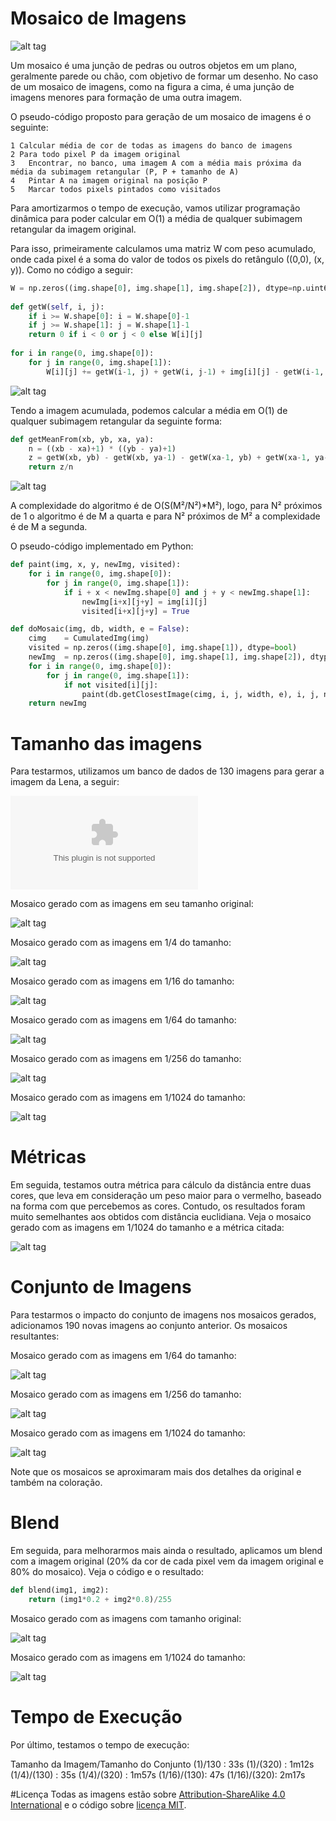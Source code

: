 # Mosaico de Imagens

![alt tag](https://github.com/vandersonmr/TrabalhosUEM/raw/master/ProcessamentoImagens/mosaico/mosaicEb.png)

Um mosaico é uma junção de pedras ou outros objetos em um plano, geralmente parede ou chão, com objetivo de formar um desenho. No caso de um mosaico de imagens, como na figura a cima, é uma junção de imagens menores para formação de uma outra imagem.

O pseudo-código proposto para geração de um mosaico de imagens é o seguinte:

```
1 Calcular média de cor de todas as imagens do banco de imagens
2 Para todo pixel P da imagem original
3   Encontrar, no banco, uma imagem A com a média mais próxima da média da subimagem retangular (P, P + tamanho de A)
4   Pintar A na imagem original na posição P
5   Marcar todos pixels pintados como visitados
```

Para amortizarmos o tempo de execução, vamos utilizar programação dinâmica para poder calcular em O(1) a média de qualquer subimagem retangular da imagem original. 

Para isso, primeiramente calculamos uma matriz W com peso acumulado, onde cada pixel é a soma do valor de todos os pixels do retângulo ((0,0), (x, y)). Como no código a seguir:

```python
W = np.zeros((img.shape[0], img.shape[1], img.shape[2]), dtype=np.uint64)
 
def getW(self, i, j):
    if i >= W.shape[0]: i = W.shape[0]-1
    if j >= W.shape[1]: j = W.shape[1]-1
    return 0 if i < 0 or j < 0 else W[i][j]
    
for i in range(0, img.shape[0]):
    for j in range(0, img.shape[1]):
        W[i][j] += getW(i-1, j) + getW(i, j-1) + img[i][j] - getW(i-1, j-1)
```

![alt tag](https://github.com/vandersonmr/TrabalhosUEM/raw/master/ProcessamentoImagens/mosaico/pd1.png)

Tendo a imagem acumulada, podemos calcular a média em O(1) de qualquer subimagem retangular da seguinte forma:

```python
def getMeanFrom(xb, yb, xa, ya):
    n = ((xb - xa)+1) * ((yb - ya)+1)
    z = getW(xb, yb) - getW(xb, ya-1) - getW(xa-1, yb) + getW(xa-1, ya-1)
    return z/n
```

![alt tag](https://github.com/vandersonmr/TrabalhosUEM/raw/master/ProcessamentoImagens/mosaico/pd2.png)

A complexidade do algoritmo é de O(S(M²/N²)*M²), logo, para N² próximos de 1 o algoritmo é de M a quarta e para N² próximos de M² a complexidade é de M a segunda. 

O pseudo-código implementado em Python:

```python
def paint(img, x, y, newImg, visited):
    for i in range(0, img.shape[0]):
        for j in range(0, img.shape[1]):
            if i + x < newImg.shape[0] and j + y < newImg.shape[1]:
                newImg[i+x][j+y] = img[i][j]
                visited[i+x][j+y] = True

def doMosaic(img, db, width, e = False):
    cimg    = CumulatedImg(img)
    visited = np.zeros((img.shape[0], img.shape[1]), dtype=bool)
    newImg  = np.zeros((img.shape[0], img.shape[1], img.shape[2]), dtype=np.uint8)
    for i in range(0, img.shape[0]):
        for j in range(0, img.shape[1]):
            if not visited[i][j]:
                paint(db.getClosestImage(cimg, i, j, width, e), i, j, newImg, visited)
    return newImg
```

# Tamanho das imagens

Para testarmos, utilizamos um banco de dados de 130 imagens para gerar a imagem da Lena, a seguir:

![alt tag](https://github.com/vandersonmr/TrabalhosUEM/raw/master/ProcessamentoImagens/mosaico/lena.com)

Mosaico gerado com as imagens em seu tamanho original:

![alt tag](https://github.com/vandersonmr/TrabalhosUEM/raw/master/ProcessamentoImagens/mosaico/lena/3-2/mosaicE.png)

Mosaico gerado com as imagens em 1/4 do tamanho:

![alt tag](https://github.com/vandersonmr/TrabalhosUEM/raw/master/ProcessamentoImagens/mosaico/lena/3-4/mosaicE.png)

Mosaico gerado com as imagens em 1/16 do tamanho:

![alt tag](https://github.com/vandersonmr/TrabalhosUEM/raw/master/ProcessamentoImagens/mosaico/lena/3-8/mosaicE.png)

Mosaico gerado com as imagens em 1/64 do tamanho:

![alt tag](https://github.com/vandersonmr/TrabalhosUEM/raw/master/ProcessamentoImagens/mosaico/lena/3-16/mosaicE.png)

Mosaico gerado com as imagens em 1/256 do tamanho:

![alt tag](https://github.com/vandersonmr/TrabalhosUEM/raw/master/ProcessamentoImagens/mosaico/lena/3-32/mosaicE.png)

Mosaico gerado com as imagens em 1/1024 do tamanho:

![alt tag](https://github.com/vandersonmr/TrabalhosUEM/raw/master/ProcessamentoImagens/mosaico/lena/3-64/mosaicE.png)

# Métricas

Em seguida, testamos outra métrica para cálculo da distância entre duas cores, que leva em consideração um peso maior para o vermelho, baseado na forma com que percebemos as cores. Contudo, os resultados foram muito semelhantes aos obtidos com distância euclidiana. Veja o mosaico gerado com as imagens em 1/1024 do tamanho e a métrica citada:

![alt tag](https://github.com/vandersonmr/TrabalhosUEM/raw/master/ProcessamentoImagens/mosaico/lena/3-64/mosaic1.png)

# Conjunto de Imagens

Para testarmos o impacto do conjunto de imagens nos mosaicos gerados, adicionamos 190 novas imagens ao conjunto anterior. Os mosaicos resultantes:

Mosaico gerado com as imagens em 1/64 do tamanho:

![alt tag](https://github.com/vandersonmr/TrabalhosUEM/raw/master/ProcessamentoImagens/mosaico/lena/6-16/mosaic1.png)

Mosaico gerado com as imagens em 1/256 do tamanho:

![alt tag](https://github.com/vandersonmr/TrabalhosUEM/raw/master/ProcessamentoImagens/mosaico/lena/6-32/mosaic1.png)

Mosaico gerado com as imagens em 1/1024 do tamanho:

![alt tag](https://github.com/vandersonmr/TrabalhosUEM/raw/master/ProcessamentoImagens/mosaico/lena/6-64/mosaic1.png)

Note que os mosaicos se aproximaram mais dos detalhes da original e também na coloração. 

# Blend

Em seguida, para melhorarmos mais ainda o resultado, aplicamos um blend com a imagem original (20% da cor de cada pixel vem da imagem original e 80% do mosaico). Veja o código e o resultado:

```python
def blend(img1, img2):
    return (img1*0.2 + img2*0.8)/255
```
Mosaico gerado com as imagens com tamanho original:

![alt tag](https://github.com/vandersonmr/TrabalhosUEM/raw/master/ProcessamentoImagens/mosaico/lena/6-2/mosaic1b.png)

Mosaico gerado com as imagens em 1/1024 do tamanho:

![alt tag](https://github.com/vandersonmr/TrabalhosUEM/raw/master/ProcessamentoImagens/mosaico/lena/6-64/mosaic1b.png)

# Tempo de Execução

Por último, testamos o tempo de execução:

Tamanho da Imagem/Tamanho do Conjunto
(1)/130     : 33s
(1)/(320)   : 1m12s
(1/4)/(130) : 35s
(1/4)/(320) : 1m57s
(1/16)/(130): 47s
(1/16)/(320): 2m17s

#Licença
Todas as imagens estão sobre [Attribution-ShareAlike 4.0 International](https://creativecommons.org/licenses/by-sa/4.0/deed.en_US) e o código sobre [licença MIT](https://raw.githubusercontent.com/vandersonmr/TrabalhosUEM/master/ProcessamentoImagens/LICENSE.txt).
